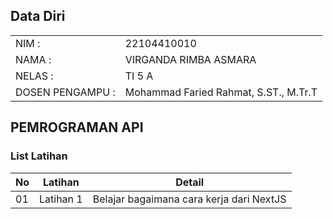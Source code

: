## Data Diri

|  |  |
|---|---|
| NIM : | 22104410010 |
| NAMA : | VIRGANDA RIMBA ASMARA |
| NELAS : | TI 5 A |
| DOSEN PENGAMPU : | Mohammad Faried Rahmat, S.ST., M.Tr.T |

## PEMROGRAMAN API

### List Latihan

| No | Latihan | Detail |
|---|---|---|
| 01 | Latihan 1 | Belajar bagaimana cara kerja dari NextJS |
